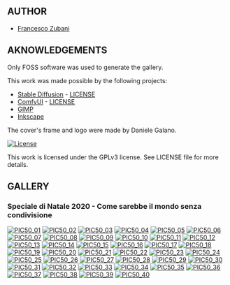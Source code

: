## AUTHOR

- [Francesco Zubani](https://www.linkedin.com/in/francesco-zubani-5957081a6/)

## AKNOWLEDGEMENTS

Only FOSS software was used to generate the gallery.

This work was made possible by the following projects:

- [Stable Diffusion](https://github.com/CompVis/stable-diffusion) - [LICENSE](https://github.com/CompVis/stable-diffusion/blob/main/LICENSE)
- [ComfyUI](https://github.com/comfyanonymous/ComfyUI) - [LICENSE](https://github.com/comfyanonymous/ComfyUI/blob/master/LICENSE)
- [GIMP](https://www.gimp.org/)
- [Inkscape](https://inkscape.org/)

The cover's frame and logo were made by Daniele Galano.

[![License](https://img.shields.io/badge/License-GPL%20v3-blue.svg)](http://www.gnu.org/licenses/gpl-3.0)

This work is licensed under the GPLv3 license.
See LICENSE file for more details.

## GALLERY

### Speciale di Natale 2020 - Come sarebbe il mondo senza condivisione

<div class="gallery">
  <a href="PIC50_01.png"><img class="thumbnail" src="./thumbs/PIC50_01.png" alt="PIC50_01"></a>
  <a href="PIC50_02.png"><img class="thumbnail" src="./thumbs/PIC50_02.png" alt="PIC50_02"></a>
  <a href="PIC50_03.png"><img class="thumbnail" src="./thumbs/PIC50_03.png" alt="PIC50_03"></a>
  <a href="PIC50_04.png"><img class="thumbnail" src="./thumbs/PIC50_04.png" alt="PIC50_04"></a>
  <a href="PIC50_05.png"><img class="thumbnail" src="./thumbs/PIC50_05.png" alt="PIC50_05"></a>
  <a href="PIC50_06.png"><img class="thumbnail" src="./thumbs/PIC50_06.png" alt="PIC50_06"></a>
  <a href="PIC50_07.png"><img class="thumbnail" src="./thumbs/PIC50_07.png" alt="PIC50_07"></a>
  <a href="PIC50_08.png"><img class="thumbnail" src="./thumbs/PIC50_08.png" alt="PIC50_08"></a>
  <a href="PIC50_09.png"><img class="thumbnail" src="./thumbs/PIC50_09.png" alt="PIC50_09"></a>
  <a href="PIC50_10.png"><img class="thumbnail" src="./thumbs/PIC50_10.png" alt="PIC50_10"></a>
  <a href="PIC50_11.png"><img class="thumbnail" src="./thumbs/PIC50_11.png" alt="PIC50_11"></a>
  <a href="PIC50_12.png"><img class="thumbnail" src="./thumbs/PIC50_12.png" alt="PIC50_12"></a>
  <a href="PIC50_13.png"><img class="thumbnail" src="./thumbs/PIC50_13.png" alt="PIC50_13"></a>
  <a href="PIC50_14.png"><img class="thumbnail" src="./thumbs/PIC50_14.png" alt="PIC50_14"></a>
  <a href="PIC50_15.png"><img class="thumbnail" src="./thumbs/PIC50_15.png" alt="PIC50_15"></a>
  <a href="PIC50_16.png"><img class="thumbnail" src="./thumbs/PIC50_16.png" alt="PIC50_16"></a>
  <a href="PIC50_17.png"><img class="thumbnail" src="./thumbs/PIC50_17.png" alt="PIC50_17"></a>
  <a href="PIC50_18.png"><img class="thumbnail" src="./thumbs/PIC50_18.png" alt="PIC50_18"></a>
  <a href="PIC50_19.png"><img class="thumbnail" src="./thumbs/PIC50_19.png" alt="PIC50_19"></a>
  <a href="PIC50_20.png"><img class="thumbnail" src="./thumbs/PIC50_20.png" alt="PIC50_20"></a>
  <a href="PIC50_21.png"><img class="thumbnail" src="./thumbs/PIC50_21.png" alt="PIC50_21"></a>
  <a href="PIC50_22.png"><img class="thumbnail" src="./thumbs/PIC50_22.png" alt="PIC50_22"></a>
  <a href="PIC50_23.png"><img class="thumbnail" src="./thumbs/PIC50_23.png" alt="PIC50_23"></a>
  <a href="PIC50_24.png"><img class="thumbnail" src="./thumbs/PIC50_24.png" alt="PIC50_24"></a>
  <a href="PIC50_25.png"><img class="thumbnail" src="./thumbs/PIC50_25.png" alt="PIC50_25"></a>
  <a href="PIC50_26.png"><img class="thumbnail" src="./thumbs/PIC50_26.png" alt="PIC50_26"></a>
  <a href="PIC50_27.png"><img class="thumbnail" src="./thumbs/PIC50_27.png" alt="PIC50_27"></a>
  <a href="PIC50_28.png"><img class="thumbnail" src="./thumbs/PIC50_28.png" alt="PIC50_28"></a>
  <a href="PIC50_29.png"><img class="thumbnail" src="./thumbs/PIC50_29.png" alt="PIC50_29"></a>
  <a href="PIC50_30.png"><img class="thumbnail" src="./thumbs/PIC50_30.png" alt="PIC50_30"></a>
  <a href="PIC50_31.png"><img class="thumbnail" src="./thumbs/PIC50_31.png" alt="PIC50_31"></a>
  <a href="PIC50_32.png"><img class="thumbnail" src="./thumbs/PIC50_32.png" alt="PIC50_32"></a>
  <a href="PIC50_33.png"><img class="thumbnail" src="./thumbs/PIC50_33.png" alt="PIC50_33"></a>
  <a href="PIC50_34.png"><img class="thumbnail" src="./thumbs/PIC50_34.png" alt="PIC50_34"></a>
  <a href="PIC50_35.png"><img class="thumbnail" src="./thumbs/PIC50_35.png" alt="PIC50_35"></a>
  <a href="PIC50_36.png"><img class="thumbnail" src="./thumbs/PIC50_36.png" alt="PIC50_36"></a>
  <a href="PIC50_37.png"><img class="thumbnail" src="./thumbs/PIC50_37.png" alt="PIC50_37"></a>
  <a href="PIC50_38.png"><img class="thumbnail" src="./thumbs/PIC50_38.png" alt="PIC50_38"></a>
  <a href="PIC50_39.png"><img class="thumbnail" src="./thumbs/PIC50_39.png" alt="PIC50_39"></a>
  <a href="PIC50_40.png"><img class="thumbnail" src="./thumbs/PIC50_40.png" alt="PIC50_40"></a>
</div>
</body>
</html>
